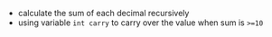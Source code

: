 * calculate the sum of each decimal recursively 
* using variable `int carry` to carry over the value when sum is `>=10`
